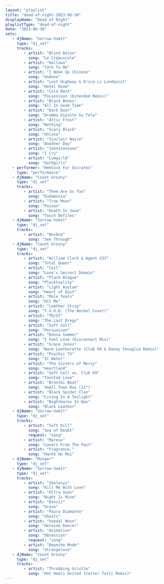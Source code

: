 ```yaml
---
layout: "playlist"
title: "dead-of-night-2023-06-30"
displayName: "Dead of Night"
playlistType: "dead-of-night"
date: "2023-06-30"
sets:
   - djName: "Sorrow-Vomit"
     type: "dj_set"
     tracks:
        - artist: "Blind Delon"
          song: "Le Crépuscule"
        - artist: "Hallows"
          song: "Talk To Me"
        - artist: "I Woke Up Chinese"
          song: "Undone"
        - artist: "Lost Highway & Erica Li Lundqvist"
          song: "Hotel Room"
        - artist: "Cold Rent"
          song: "Possession (Extended Remix)"
        - artist: "Black Bones"
          song: "All In Good Time"
        - artist: "Dark Door"
          song: "Dramma Dipinto Su Tela"
        - artist: "Attic Frost"
          song: "Nothing"
        - artist: "Scary Black"
          song: "Unlove"
        - artist: "Sinclair Noire"
          song: "Another Day"
        - artist: "Johnstonsons"
          song: "I Cry"
        - artist: "Cumgirl8"
          song: "Gothgirl1"
   - performer: "Hemlock For Socrates"
     type: "performance"
   - djName: "Count Grozny"
     type: "dj_set"
     tracks:
        - artist: "Them Are Us Too"
          song: "Eudamonia"
        - artist: "True Moon"
          song: "Poison"
        - artist: "Death In June"
          song: "Touch Defiles"
   - djName: "Sorrow-Vomit"
     type: "dj_set"
     tracks:
        - artist: "No+Ana"
          song: "See Through"
   - djName: "Count Grozny"
     type: "dj_set"
     tracks:
        - artist: "William Clark & Agent 233"
          song: "Total Queer"
        - artist: "Coil"
          song: "Love's Secrect Domain"
        - artist: "Plack Blague"
          song: "Placktuality"
        - artist: "Light Asylum"
          song: "Heart of Dust"
        - artist: "Male Tears"
          song: "Hit Me"
        - artist: "Leæther Strip"
          song: "T.V.O.D. (The Normal Cover)"
        - artist: "TR/ST"
          song: "The Last Dregs"
        - artist: "Soft Cell"
          song: "Persuasion"
        - artist: "Donna Summer"
          song: "I Feel Love (Disconnect Mix)"
        - artist: "Grace Jones"
          song: "Warm Leatherette (Club 69 & Danny Tenaglia Remix)"
        - artist: "Psychic TV"
          song: "IC Water"
        - artist: "The Sisters of Mercy"
          song: "Heartland"
        - artist: "Soft Cell vs. Club 69"
          song: "Tainted Love"
        - artist: "Bronski Beat"
          song: 'Small Town Boy (12")'
        - artist: "Black Spider Clan"
          song: "Living In A Twilight"
        - artist: "Nightmares In Wax"
          song: "Black Leather"
   - djName: "Sorrow-Vomit"
     type: "dj_set"
     tracks:
        - artist: "Soft Kill"
          song: "Sea of Doubt"
          request: "song"
        - artist: "Mareux"
          song: "Lovers From The Past"
        - artist: "Fragrance."
          song: "Hanté De Moi"
   - djName: "Monger"
     type: "dj_set"
   - djName: "Sorrow-Vomit"
     type: "dj_set"
     tracks:
        - artist: "Skelesys"
          song: "Kill Me With Love"
        - artist: "Ultra Sunn"
          song: "Night Is Mine"
        - artist: "Donzii"
          song: "Grave"
        - artist: "Paura Diamante"
          song: "Ghosts"
        - artist: "Vandal Moon"
          song: "Heroine Dancer"
        - artist: "Animotion"
          song: "Obsession"
          request: "song"
        - artist: "Depeche Mode"
          song: "Strangelove"
   - djName: "Count Grozny"
     type: "dj_set"
     tracks:
        - artist: "Throbbing Gristle"
          song: "Hot Heels United (Carter Tutti Remix)"
---
```

